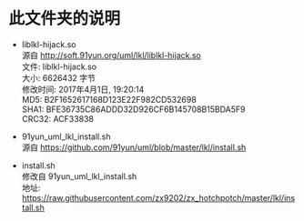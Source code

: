 # 此文件夹的说明  

* liblkl-hijack.so  
  源自 http://soft.91yun.org/uml/lkl/liblkl-hijack.so  
  文件: liblkl-hijack.so  
  大小: 6626432 字节  
  修改时间: 2017年4月1日, 19:20:14  
  MD5: B2F1652617168D123E22F982CD532698  
  SHA1: BFE36735C86ADDD32D926CF6B145708B15BDA5F9  
  CRC32: ACF33838  

- 91yun_uml_lkl_install.sh  
  源自 https://github.com/91yun/uml/blob/master/lkl/install.sh  

+ install.sh  
  修改自 91yun_uml_lkl_install.sh  
  地址: https://raw.githubusercontent.com/zx9202/zx_hotchpotch/master/lkl/install.sh
